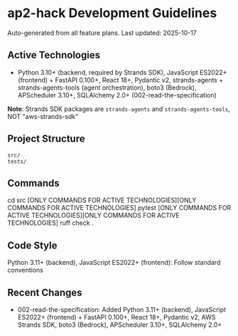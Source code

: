 # ap2-hack Development Guidelines

Auto-generated from all feature plans. Last updated: 2025-10-17

## Active Technologies
- Python 3.10+ (backend, required by Strands SDK), JavaScript ES2022+ (frontend) + FastAPI 0.100+, React 18+, Pydantic v2, strands-agents + strands-agents-tools (agent orchestration), boto3 (Bedrock), APScheduler 3.10+, SQLAlchemy 2.0+ (002-read-the-specification)

**Note**: Strands SDK packages are `strands-agents` and `strands-agents-tools`, NOT "aws-strands-sdk"

## Project Structure
```
src/
tests/
```

## Commands
cd src [ONLY COMMANDS FOR ACTIVE TECHNOLOGIES][ONLY COMMANDS FOR ACTIVE TECHNOLOGIES] pytest [ONLY COMMANDS FOR ACTIVE TECHNOLOGIES][ONLY COMMANDS FOR ACTIVE TECHNOLOGIES] ruff check .

## Code Style
Python 3.11+ (backend), JavaScript ES2022+ (frontend): Follow standard conventions

## Recent Changes
- 002-read-the-specification: Added Python 3.11+ (backend), JavaScript ES2022+ (frontend) + FastAPI 0.100+, React 18+, Pydantic v2, AWS Strands SDK, boto3 (Bedrock), APScheduler 3.10+, SQLAlchemy 2.0+

<!-- MANUAL ADDITIONS START -->
<!-- MANUAL ADDITIONS END -->